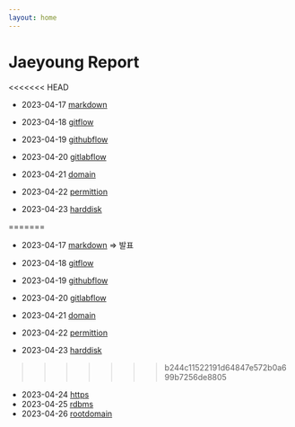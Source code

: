 ```yaml
---
layout: home
---
```


# Jaeyoung Report   

<<<<<<< HEAD
* 2023-04-17 [markdown](markdown)
* 2023-04-18 [gitflow](gitflow)
* 2023-04-19 [githubflow](githubflow)
* 2023-04-20 [gitlabflow](gitlabflow)
* 2023-04-21 [domain](domain)

* 2023-04-22 [permittion](permittion)
* 2023-04-23 [harddisk](harddisk)

=======
* 2023-04-17 [markdown](markdown) => 발표

* 2023-04-18 [gitflow](gitflow)
* 2023-04-19 [githubflow](githubflow)
* 2023-04-20 [gitlabflow](gitlabflow)
* 2023-04-21 [domain](domain)

* 2023-04-22 [permittion](permittion)
* 2023-04-23 [harddisk](harddisk)

>>>>>>> b244c11522191d64847e572b0a699b7256de8805
* 2023-04-24 [https](https)
* 2023-04-25 [rdbms](rdbms)
* 2023-04-26 [rootdomain](rootdomain)